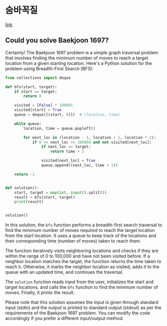 # 숨바꼭질 

[link](https://www.acmicpc.net/problem/1697)

## Could you solve Baekjoon 1697?

Certainly! The Baekjoon 1697 problem is a simple graph traversal problem that involves finding the minimum number of moves to reach a target location from a given starting location. Here's a Python solution for the problem using Breadth-First Search (BFS):

```python
from collections import deque

def bfs(start, target):
    if start == target:
        return 0

    visited = [False] * 100001
    visited[start] = True
    queue = deque([(start, 0)])  # (location, time)

    while queue:
        location, time = queue.popleft()

        for next_loc in (location - 1, location + 1, location * 2):
            if 0 <= next_loc <= 100000 and not visited[next_loc]:
                if next_loc == target:
                    return time + 1

                visited[next_loc] = True
                queue.append((next_loc, time + 1))

    return -1


def solution():
    start, target = map(int, input().split())
    result = bfs(start, target)
    print(result)


solution()
```

In this solution, the `bfs` function performs a breadth-first search traversal to find the minimum number of moves required to reach the target location from the start location. It uses a queue to keep track of the locations and their corresponding time (number of moves) taken to reach them.

The function iteratively visits neighboring locations and checks if they are within the range of 0 to 100,000 and have not been visited before. If a neighbor location matches the target, the function returns the time taken to reach it. Otherwise, it marks the neighbor location as visited, adds it to the queue with an updated time, and continues the traversal.

The `solution` function reads input from the user, initializes the start and target locations, and calls the `bfs` function to find the minimum number of moves. Finally, it prints the result.

Please note that this solution assumes the input is given through standard input (stdin) and the output is printed to standard output (stdout) as per the requirements of the Baekjoon 1697 problem. You can modify the code accordingly if you prefer a different input/output method.


